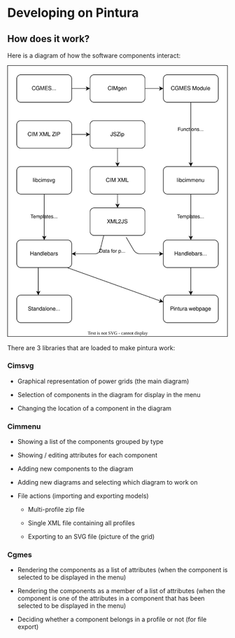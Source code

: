 
# Developing on Pintura

## How does it work?

Here is a diagram of how the software components interact:

![Pintura components](pintura.arch.svg)

There are 3 libraries that are loaded to make pintura work:

### Cimsvg

+ Graphical representation of power grids (the main diagram)

+ Selection of components in the diagram for display in the menu

+ Changing the location of a component in the diagram

### Cimmenu

+ Showing a list of the components grouped by type

+ Showing / editing attributes for each component

+ Adding new components to the diagram

+ Adding new diagrams and selecting which diagram to work on

+ File actions (importing and exporting models)

   * Multi-profile zip file

   * Single XML file containing all profiles

   * Exporting to an SVG file (picture of the grid)

### Cgmes

+ Rendering the components as a list of attributes (when the component is selected to be displayed in the menu)

+ Rendering the components as a member of a list of attributes (when the component is one of the attributes in a component that has been selected to be displayed in the menu)

+ Deciding whether a component belongs in a profile or not (for file export)

